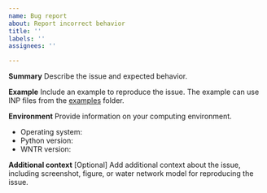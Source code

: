 ```yaml
---
name: Bug report
about: Report incorrect behavior
title: ''
labels: ''
assignees: ''

---
```


**Summary**
Describe the issue and expected behavior.

**Example**
Include an example to reproduce the issue. The example can use INP files from the [examples](https://github.com/USEPA/WNTR/tree/main/examples) folder.

**Environment**
Provide information on your computing environment.
 - Operating system: 
 - Python version:
 - WNTR version:

**Additional context**
[Optional] Add additional context about the issue, including screenshot, figure, or water network model for reproducing the issue.
